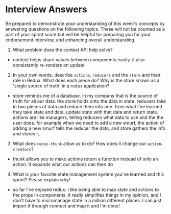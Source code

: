 # Interview Answers

Be prepared to demonstrate your understanding of this week's concepts by answering questions on the following topics. These will not be counted as a part of your sprint score but will be helpful for preparing you for your endorsement interview, and enhancing overall understanding.

1. What problem does the context API help solve?

- context helps share values between components easily. it also consistantly re-renders on update

2. In your own words, describe `actions`, `reducers` and the `store` and their role in Redux. What does each piece do? Why is the store known as a 'single source of truth' in a redux application?

- store reminds me of a database. In my company that is the source of truth for all our data. the store holds onto the data in state. reducers take in two pieces of data and reduce them into one. from what I've learned they take state and data, update state with that data and return state. actions are like managers, telling reducers what data to use and the the user does. for example when we need to add a new smurf, the action of adding a new smurf tells the reducer the data, and store gathers the info and stores it.

3. What does `redux-thunk` allow us to do? How does it change our `action-creators`?

- thunk allows you to make actions return a function instead of only an action. It expands what our actions can then do

4. What is your favorite state management system you've learned and this sprint? Please explain why!

- so far I've enjoyed redux. I like being able to map state and actions to the props in components, it really simplifies things in my opinion, and I don't have to micromanage state in a million different places. I can just import it through connect and map it and I'm done!
